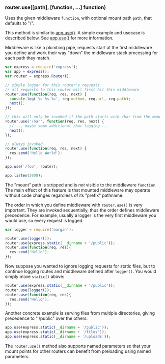 <h3 id='router.use'>router.use([path], [function, ...] function)</h3>

Uses the given middleware `function`, with optional mount path `path`, that defaults to "/".

This method is similar to [app.use()](#app.use). A simple example and usecase is described below.
See [app.use()](#app.use) for more information.

Middleware is like a plumbing pipe, requests start at the first middleware you define
and work their way "down" the middleware stack processing for each path they match.

```js
var express = require('express');
var app = express();
var router = express.Router();

// simple logger for this router's requests
// all requests to this router will first hit this middleware
router.use(function(req, res, next) {
  console.log('%s %s %s', req.method, req.url, req.path);
  next();
});

// this will only be invoked if the path starts with /bar from the mount point
router.use('/bar', function(req, res, next) {
  // ... maybe some additional /bar logging ...
  next();
});

// always invoked
router.use(function(req, res, next) {
  res.send('Hello World');
});

app.use('/foo', router);

app.listen(3000);
```

The "mount" path is stripped and is _not_ visible to the middleware `function`.
The main effect of this feature is that mounted middleware may operate without
code changes regardless of its "prefix" pathname.

The order in which you define middleware with `router.use()` is very important.
They are invoked sequentially, thus the order defines middleware precedence. For example,
usually a logger is the very first middleware you would use, so every request is logged.

```js
var logger = require('morgan');

router.use(logger());
router.use(express.static(__dirname + '/public'));
router.use(function(req, res){
  res.send('Hello');
});
```

Now suppose you wanted to ignore logging requests for static files, but to continue
logging routes and middleware defined after `logger()`.  You would simply move `static()` above:

```js
router.use(express.static(__dirname + '/public'));
router.use(logger());
router.use(function(req, res){
  res.send('Hello');
});
```

Another concrete example is serving files from multiple directories,
giving precedence to "./public" over the others:

```js
app.use(express.static(__dirname + '/public'));
app.use(express.static(__dirname + '/files'));
app.use(express.static(__dirname + '/uploads'));
```

The `router.use()` method also supports named parameters so that your mount points
for other routers can benefit from preloading using named parameters.
